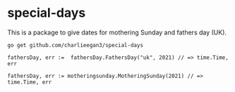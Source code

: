 # special-days

This is a package to give dates for mothering Sunday and fathers day (UK).

```
go get github.com/charlieegan3/special-days
```

```
fathersDay, err :=  fathersDay.FathersDay("uk", 2021) // => time.Time, err
```

```
fathersDay, err := motheringsunday.MotheringSunday(2021) // => time.Time, err
```
